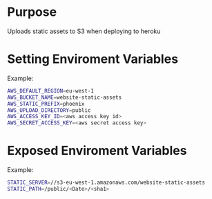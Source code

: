 # Purpose
Uploads static assets to S3 when deploying to heroku

# Setting Enviroment Variables

Example:

```sh
AWS_DEFAULT_REGION=eu-west-1
AWS_BUCKET_NAME=website-static-assets
AWS_STATIC_PREFIX=phoenix
AWS_UPLOAD_DIRECTORY=public
AWS_ACCESS_KEY_ID=<aws access key id>
AWS_SECRET_ACCESS_KEY=<aws secret access key>
```

# Exposed Enviroment Variables

Example:

```sh
STATIC_SERVER=//s3-eu-west-1.amazonaws.com/website-static-assets
STATIC_PATH=/public/<Date>/<sha1>
```

